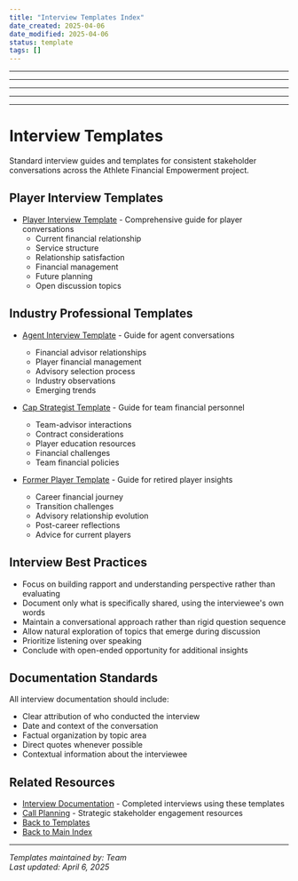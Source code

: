 ```yaml
---
title: "Interview Templates Index"
date_created: 2025-04-06
date_modified: 2025-04-06
status: template
tags: []
---
```


---

---

---

---

---

# Interview Templates

Standard interview guides and templates for consistent stakeholder conversations across the Athlete Financial Empowerment project.

## Player Interview Templates

- [Player Interview Template](./player-interview-template.md) - Comprehensive guide for player conversations
  - Current financial relationship
  - Service structure
  - Relationship satisfaction
  - Financial management
  - Future planning
  - Open discussion topics

## Industry Professional Templates

- [Agent Interview Template](./agent-interview-template.md) - Guide for agent conversations
  - Financial advisor relationships
  - Player financial management
  - Advisory selection process
  - Industry observations
  - Emerging trends

- [Cap Strategist Template](./cap-strategist-interview-template.md) - Guide for team financial personnel
  - Team-advisor interactions
  - Contract considerations
  - Player education resources
  - Financial challenges
  - Team financial policies

- [Former Player Template](./former-player-interview-template.md) - Guide for retired player insights
  - Career financial journey
  - Transition challenges
  - Advisory relationship evolution
  - Post-career reflections
  - Advice for current players

## Interview Best Practices

- Focus on building rapport and understanding perspective rather than evaluating
- Document only what is specifically shared, using the interviewee's own words
- Maintain a conversational approach rather than rigid question sequence
- Allow natural exploration of topics that emerge during discussion
- Prioritize listening over speaking
- Conclude with open-ended opportunity for additional insights

## Documentation Standards

All interview documentation should include:
- Clear attribution of who conducted the interview
- Date and context of the conversation
- Factual organization by topic area
- Direct quotes whenever possible
- Contextual information about the interviewee

## Related Resources

- [Interview Documentation](../../02-interviews/_index.md) - Completed interviews using these templates
- [Call Planning](../../07-team/calls/_index.md) - Strategic stakeholder engagement resources
- [Back to Templates](../_index.md)
- [Back to Main Index](../../_index.md)

---

*Templates maintained by: Team*  
*Last updated: April 6, 2025*
